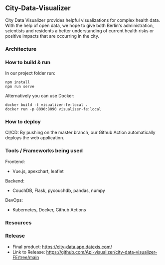 ## City-Data-Visualizer

City Data Visualizer provides helpful visualizations for complex health data. With the help of open data, we hope to give both Berlin's administration, scientists and residents a better understanding of current health risks or positive impacts that are occurring in the city.

### Architecture

### How to build & run

In our project folder run:
```console
npm install
npm run serve
```

Alternatively you can use Docker:
```console
docker build -t visualizer-fe:local .
docker run -p 8090:8090 visualizer-fe:local
```

### How to deploy

CI/CD: By pushing on the master branch, our Github Action automatically deploys the web application.

### Tools / Frameworks being used

Frontend:
- Vue.js, apexchart, leaflet

Backend:
- CouchDB, Flask, pycouchdb, pandas, numpy

DevOps:
- Kubernetes, Docker, Github Actions

### Resources

### Release
- Final product: https://city-data.app.datexis.com/
- Link to Release: https://github.com/Api-visualizer/city-data-visualizer-FE/tree/main
